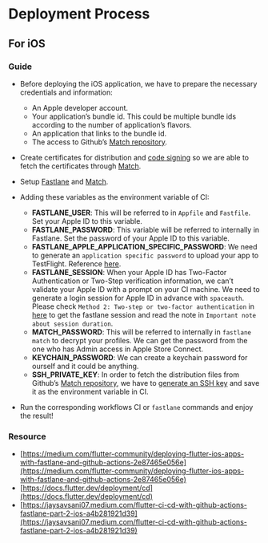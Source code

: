 # Deployment Process

## For iOS

### Guide

- Before deploying the iOS application, we have to prepare the necessary credentials and information:

    - An Apple developer account.
    - Your application’s bundle id. This could be multiple bundle ids according to the number of application’s flavors.
    - An application that links to the bundle id.
    - The access to Github’s [Match repository](https://codesigning.guide/).

- Create certificates for distribution and [code signing](https://codesigning.guide/) so we are able to fetch the certificates through [Match](https://docs.fastlane.tools/actions/match/).
- Setup [Fastlane](https://docs.fastlane.tools/getting-started/ios/setup/) and [Match](https://docs.fastlane.tools/actions/match/).
- Adding these variables as the environment variable of CI:

    - **FASTLANE_USER**: This will be referred to in `Appfile` and `Fastfile`. Set your Apple ID to this variable.
    - **FASTLANE_PASSWORD**: This variable will be referred to internally in Fastlane. Set the password of your Apple ID to this variable.
    - **FASTLANE_APPLE_APPLICATION_SPECIFIC_PASSWORD**: We need to generate an `application specific password` to upload your app to TestFlight. Reference [here](https://support.apple.com/en-us/HT204397).
    - **FASTLANE_SESSION**: When your Apple ID has Two-Factor Authentication or Two-Step verification information, we can’t validate your Apple ID with a prompt on your CI machine. We need to generate a login session for Apple ID in advance with `spaceauth`. Please check `Method 2: Two-step or two-factor authentication` in [here](https://docs.fastlane.tools/getting-started/ios/authentication/) to get the fastlane session and read the note in `Important note about session duration`.
    - **MATCH_PASSWORD**: This will be referred to internally in `fastlane match` to decrypt your profiles. We can get the password from the one who has Admin access in Apple Store Connect.
    - **KEYCHAIN_PASSWORD**: We can create a keychain password for ourself and it could be anything.
    - **SSH_PRIVATE_KEY**: In order to fetch the distribution files from Github’s [Match repository](https://codesigning.guide/), we have to [generate an SSH key](https://docs.github.com/en/authentication/connecting-to-github-with-ssh/generating-a-new-ssh-key-and-adding-it-to-the-ssh-agent) and save it as the environment variable in CI.
  
- Run the corresponding workflows CI or `fastlane` commands and enjoy the result!

### Resource

- [https://medium.com/flutter-community/deploying-flutter-ios-apps-with-fastlane-and-github-actions-2e87465e056e](https://medium.com/flutter-community/deploying-flutter-ios-apps-with-fastlane-and-github-actions-2e87465e056e)
- [https://docs.flutter.dev/deployment/cd](https://docs.flutter.dev/deployment/cd)
- [https://jaysavsani07.medium.com/flutter-ci-cd-with-github-actions-fastlane-part-2-ios-a4b281921d39](https://jaysavsani07.medium.com/flutter-ci-cd-with-github-actions-fastlane-part-2-ios-a4b281921d39)